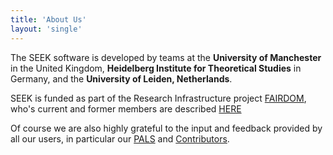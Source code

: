 ```yaml
---
title: 'About Us'
layout: 'single'
---
```


The SEEK software is developed by teams at the **University of Manchester** in the United Kingdom, **Heidelberg Institute for Theoretical Studies** in Germany, and the **University of Leiden, Netherlands**.

SEEK is funded as part of the Research Infrastructure project [FAIRDOM](https://fair-dom.org), who's current and former members are described [HERE](https://fair-dom.org/about-fairdom/people/)

Of course we are also highly grateful to the input and feedback provided by all our users, 
in particular our [PALS](https://fair-dom.org/communities/pals/pals-gallery/) and [Contributors](https://github.com/seek4science/seek/graphs/contributors).